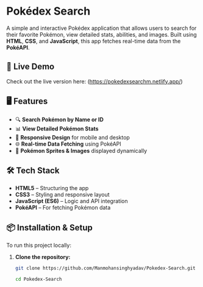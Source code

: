 # Pokédex Search

A simple and interactive Pokédex application that allows users to search for their favorite Pokémon, view detailed stats, abilities, and images. Built using **HTML**, **CSS**, and **JavaScript**, this app fetches real-time data from the **PokéAPI**.

## 🚀 Live Demo

Check out the live version here: (https://pokedexsearchm.netlify.app/)

## 🖥️ Features

- 🔍 **Search Pokémon by Name or ID**  
- 📊 **View Detailed Pokémon Stats**  
- 🎨 **Responsive Design** for mobile and desktop  
- 🌐 **Real-time Data Fetching** using PokéAPI  
- 📸 **Pokémon Sprites & Images** displayed dynamically  

## 🛠️ Tech Stack

- **HTML5** – Structuring the app  
- **CSS3** – Styling and responsive layout  
- **JavaScript (ES6)** – Logic and API integration  
- **PokéAPI** – For fetching Pokémon data  

## 📦 Installation & Setup

To run this project locally:

1. **Clone the repository:**
   ```bash
   git clone https://github.com/Manmohansinghyadav/Pokedex-Search.git
   ```
   ```bash
   cd Pokedex-Search
   ```
